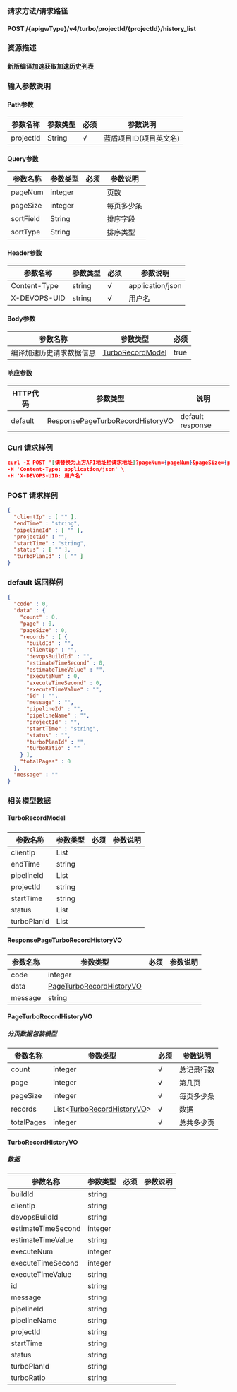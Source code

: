 ### 请求方法/请求路径
#### POST /{apigwType}/v4/turbo/projectId/{projectId}/history_list
### 资源描述
#### 新版编译加速获取加速历史列表
### 输入参数说明
#### Path参数

| 参数名称      | 参数类型   | 必须  | 参数说明          |
| --------- | ------ | --- | ------------- |
| projectId | String | √   | 蓝盾项目ID(项目英文名) |

#### Query参数

| 参数名称      | 参数类型    | 必须  | 参数说明  |
| --------- | ------- | --- | ----- |
| pageNum   | integer |     | 页数    |
| pageSize  | integer |     | 每页多少条 |
| sortField | String  |     | 排序字段  |
| sortType  | String  |     | 排序类型  |

#### Header参数

| 参数名称         | 参数类型   | 必须  | 参数说明             |
| ------------ | ------ | --- | ---------------- |
| Content-Type | string | √   | application/json |
| X-DEVOPS-UID | string | √   | 用户名              |

#### Body参数

| 参数名称         | 参数类型                                  | 必须   |
| ------------ | ------------------------------------- | ---- |
| 编译加速历史请求数据信息 | [TurboRecordModel](#TurboRecordModel) | true |

#### 响应参数

| HTTP代码  | 参数类型                                                                  | 说明               |
| ------- | --------------------------------------------------------------------- | ---------------- |
| default | [ResponsePageTurboRecordHistoryVO](#ResponsePageTurboRecordHistoryVO) | default response |

### Curl 请求样例

```Json
curl -X POST '[请替换为上方API地址栏请求地址]?pageNum={pageNum}&pageSize={pageSize}&sortField={sortField}&sortType={sortType}' \
-H 'Content-Type: application/json' \
-H 'X-DEVOPS-UID: 用户名' 
```

### POST 请求样例

```Json
{
  "clientIp" : [ "" ],
  "endTime" : "string",
  "pipelineId" : [ "" ],
  "projectId" : "",
  "startTime" : "string",
  "status" : [ "" ],
  "turboPlanId" : [ "" ]
}
```

### default 返回样例

```Json
{
  "code" : 0,
  "data" : {
    "count" : 0,
    "page" : 0,
    "pageSize" : 0,
    "records" : [ {
      "buildId" : "",
      "clientIp" : "",
      "devopsBuildId" : "",
      "estimateTimeSecond" : 0,
      "estimateTimeValue" : "",
      "executeNum" : 0,
      "executeTimeSecond" : 0,
      "executeTimeValue" : "",
      "id" : "",
      "message" : "",
      "pipelineId" : "",
      "pipelineName" : "",
      "projectId" : "",
      "startTime" : "string",
      "status" : "",
      "turboPlanId" : "",
      "turboRatio" : ""
    } ],
    "totalPages" : 0
  },
  "message" : ""
}
```

### 相关模型数据
#### TurboRecordModel
##### 

| 参数名称        | 参数类型         | 必须  | 参数说明 |
| ----------- | ------------ | --- | ---- |
| clientIp    | List<string> |     |      |
| endTime     | string       |     |      |
| pipelineId  | List<string> |     |      |
| projectId   | string       |     |      |
| startTime   | string       |     |      |
| status      | List<string> |     |      |
| turboPlanId | List<string> |     |      |

#### ResponsePageTurboRecordHistoryVO
##### 

| 参数名称    | 参数类型                                                  | 必须  | 参数说明 |
| ------- | ----------------------------------------------------- | --- | ---- |
| code    | integer                                               |     |      |
| data    | [PageTurboRecordHistoryVO](#PageTurboRecordHistoryVO) |     |      |
| message | string                                                |     |      |

#### PageTurboRecordHistoryVO
##### 分页数据包装模型

| 参数名称       | 参数类型                                                | 必须  | 参数说明  |
| ---------- | --------------------------------------------------- | --- | ----- |
| count      | integer                                             | √   | 总记录行数 |
| page       | integer                                             | √   | 第几页   |
| pageSize   | integer                                             | √   | 每页多少条 |
| records    | List<[TurboRecordHistoryVO](#TurboRecordHistoryVO)> | √   | 数据    |
| totalPages | integer                                             | √   | 总共多少页 |

#### TurboRecordHistoryVO
##### 数据

| 参数名称               | 参数类型    | 必须  | 参数说明 |
| ------------------ | ------- | --- | ---- |
| buildId            | string  |     |      |
| clientIp           | string  |     |      |
| devopsBuildId      | string  |     |      |
| estimateTimeSecond | integer |     |      |
| estimateTimeValue  | string  |     |      |
| executeNum         | integer |     |      |
| executeTimeSecond  | integer |     |      |
| executeTimeValue   | string  |     |      |
| id                 | string  |     |      |
| message            | string  |     |      |
| pipelineId         | string  |     |      |
| pipelineName       | string  |     |      |
| projectId          | string  |     |      |
| startTime          | string  |     |      |
| status             | string  |     |      |
| turboPlanId        | string  |     |      |
| turboRatio         | string  |     |      |

 
